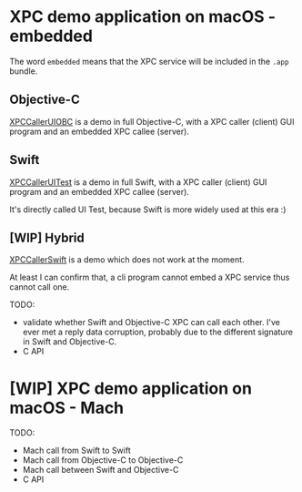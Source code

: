 # XPC demo application on macOS - embedded

The word `embedded` means that the XPC service will be included in the `.app` bundle.

## Objective-C

[XPCCallerUIOBC](XPCCallerUIOBC) is a demo in full Objective-C, with a XPC caller (client) GUI program and an embedded XPC callee (server).

## Swift

[XPCCallerUITest](XPCCallerUITest) is a demo in full Swift, with a XPC caller (client) GUI program and an embedded XPC callee (server).

It's directly called UI Test, because Swift is more widely used at this era :)

## [WIP] Hybrid

[XPCCallerSwift](XPCCallerSwift) is a demo which does not work at the moment.

At least I can confirm that, a cli program cannot embed a XPC service thus cannot call one.

TODO:

- validate whether Swift and Objective-C XPC can call each other. I've ever met a reply data corruption, probably due to the different signature in Swift and Objective-C.
- C API

# [WIP] XPC demo application on macOS - Mach

TODO:

- Mach call from Swift to Swift
- Mach call from Objective-C to Objective-C
- Mach call between Swift and Objective-C
- C API

